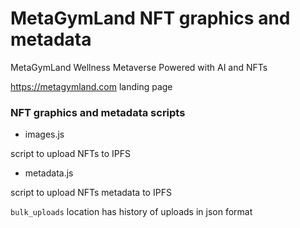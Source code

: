 # MetaGymLand NFT graphics and metadata

MetaGymLand Wellness Metaverse Powered with AI and NFTs

https://metagymland.com landing page

### NFT graphics and metadata scripts

- images.js

script to upload NFTs to IPFS

- metadata.js

script to upload NFTs metadata to IPFS

`bulk_uploads` location has history of uploads in json format
